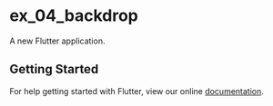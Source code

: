 # ex_04_backdrop

A new Flutter application.

## Getting Started

For help getting started with Flutter, view our online
[documentation](https://flutter.io/).
